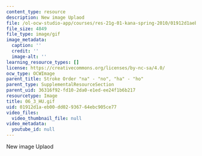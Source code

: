 ```yaml
---
content_type: resource
description: New image Uplaod
file: /ol-ocw-studio-app/courses/res-21g-01-kana-spring-2010/01912d1aeb00dd02936764ebc905ce77_06_3_HU.gif
file_size: 4849
file_type: image/gif
image_metadata:
  caption: ''
  credit: ''
  image-alt: ''
learning_resource_types: []
license: https://creativecommons.org/licenses/by-nc-sa/4.0/
ocw_type: OCWImage
parent_title: Stroke Order "na" - "no", "ha" - "ho"
parent_type: SupplementalResourceSection
parent_uid: 36316f92-fd10-2da0-e1ed-ee24f1b6b217
resourcetype: Image
title: 06_3_HU.gif
uid: 01912d1a-eb00-dd02-9367-64ebc905ce77
video_files:
  video_thumbnail_file: null
video_metadata:
  youtube_id: null
---
```

New image Uplaod